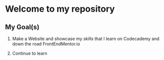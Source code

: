 # Welcome to my repository

## My Goal(s)

1. Make a Website and showcase my skills that I learn on Codecademy and down the road FrontEndMentor.io

2. Continue to learn
